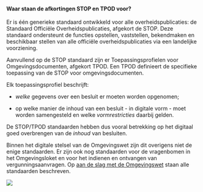 ﻿#### Waar staan de afkortingen STOP en TPOD voor?

Er is één generieke standaard ontwikkeld voor alle overheidspublicaties: de
Standaard Officiële Overheidspublicaties, afgekort de STOP. Deze standaard
ondersteunt de functies opstellen, vaststellen, bekendmaken en beschikbaar
stellen van alle officiële overheidspublicaties via een landelijke voorziening.

Aanvullend op de STOP standaard zijn er Toepassingsprofielen voor Omgevingsdocumenten, 
afgekort TPOD. Een TPOD definieert de specifieke toepassing van de STOP voor omgevingsdocumenten.

Elk toepassingsprofiel beschrijft:

-   *welke* gegevens over een besluit er moeten worden opgenomen;

-   op welke manier de inhoud van een besluit - in digitale vorm - moet worden
    samengesteld en welke *vormrestricties* daarbij gelden.

De STOP/TPOD standaarden hebben dus vooral betrekking op het digitaal goed overbrengen van 
de *inhoud* van besluiten.

Binnen het digitale stelsel van de Omgevingswet zijn dit overigens niet de enige standaarden. Er zijn ook 
nog standaarden voor de vragenbomen in het Omgevingsloket en voor het indienen en ontvangen 
van vergunningsaanvragen. Op [aan de slag met de Omgevingswet](https://aandeslagmetdeomgevingswet.nl/digitaal-stelsel/technisch-aansluiten/standaarden/)
staan alle standaarden beschreven.

![](media/0200WebsiteADSMDOW.jpg)
